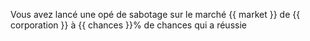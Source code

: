 Vous avez lancé une opé de sabotage sur le marché {{ market }} de {{ corporation }} à {{ chances }}% de chances qui a réussie
